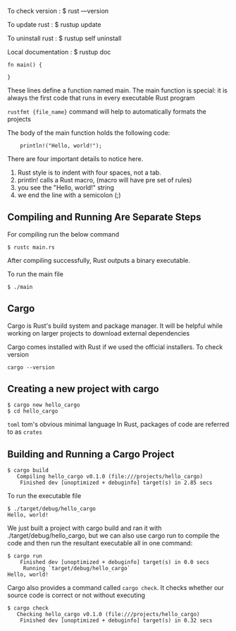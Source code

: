 To check version : $ rust —version

To update rust : $ rustup update

To uninstall rust : $ rustup self uninstall

Local documentation : $ rustup doc

```
fn main() {

}
```

These lines define a function named main. The main function is special: it is always the first code that runs in every executable Rust program

`rustfmt {file_name}` command will help to automatically formats the projects

The body of the main function holds the following code:

```
    println!("Hello, world!");
```

There are four important details to notice here.
1. Rust style is to indent with four spaces, not a tab.
2. println! calls a Rust macro, (macro will have pre set of rules)
3. you see the "Hello, world!" string
4. we end the line with a semicolon (;)

## Compiling and Running Are Separate Steps

For compiling run the below command
```
$ rustc main.rs
```
After compiling successfully, Rust outputs a binary executable.

To run the main file

```
$ ./main
```

## Cargo

Cargo is Rust's build system and package manager. It will be helpful while working on larger projects to download external dependencies
 
Cargo comes installed with Rust if we used the official installers. To check version

```
cargo --version
```

## Creating a new project with cargo
```
$ cargo new hello_cargo
$ cd hello_cargo
```

`toml` tom's obvious minimal language
In Rust, packages of code are referred to as `crates`

## Building and Running a Cargo Project
```
$ cargo build
   Compiling hello_cargo v0.1.0 (file:///projects/hello_cargo)
    Finished dev [unoptimized + debuginfo] target(s) in 2.85 secs
```
To run the executable file

```
$ ./target/debug/hello_cargo 
Hello, world!
```

We just built a project with cargo build and ran it with ./target/debug/hello_cargo, but we can also use cargo run to compile the code and then run the resultant executable all in one command:

```
$ cargo run
    Finished dev [unoptimized + debuginfo] target(s) in 0.0 secs
     Running `target/debug/hello_cargo`
Hello, world!
```

Cargo also provides a command called `cargo check`. It checks whether our source code is correct or not without executing

```
$ cargo check
   Checking hello_cargo v0.1.0 (file:///projects/hello_cargo)
    Finished dev [unoptimized + debuginfo] target(s) in 0.32 secs
```